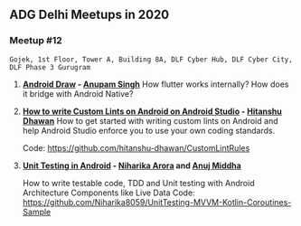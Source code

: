 ## ADG Delhi Meetups in 2020

### Meetup #12
    Gojek, 1st Floor, Tower A, Building 8A, DLF Cyber Hub, DLF Cyber City, DLF Phase 3 Gurugram

1. **[Android Draw]() - [Anupam Singh](https://www.linkedin.com/in/anupamsingh0211/)**
    How flutter works internally? How does it bridge with Android Native?

2. **[How to write Custom Lints on Android on Android Studio](../files/Writing_Custom_Lint_Rules.pdf) - [Hitanshu Dhawan](https://www.linkedin.com/in/hitanshu-dhawan/)**
    How to get started with writing custom lints on Android and help Android Studio enforce you to use your own coding standards.
    
    Code: https://github.com/hitanshu-dhawan/CustomLintRules

1. **[Unit Testing in Android](../files/Unit_Testing_in_Android.pdf) - [Niharika Arora](https://www.linkedin.com/in/niharika-arora-4874967a/) and [Anuj Middha](https://www.linkedin.com/in/anuj-middha)**

    How to write testable code, TDD and Unit testing with Android Architecture Components like Live Data 
    Code: https://github.com/Niharika8059/UnitTesting-MVVM-Kotlin-Coroutines-Sample